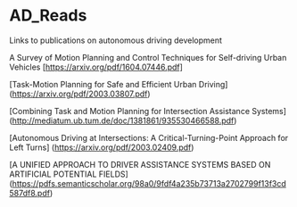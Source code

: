 # AD_Reads
Links to publications on autonomous driving development

A Survey of Motion Planning and Control Techniques for Self-driving Urban Vehicles
[https://arxiv.org/pdf/1604.07446.pdf]

[Task-Motion Planning for Safe and Efficient Urban Driving]
(https://arxiv.org/pdf/2003.03807.pdf)

[Combining Task and Motion Planning for Intersection Assistance Systems]
(http://mediatum.ub.tum.de/doc/1381861/935530466588.pdf)

[Autonomous Driving at Intersections: A Critical-Turning-Point Approach for Left Turns]
(https://arxiv.org/pdf/2003.02409.pdf)

[A UNIFIED APPROACH TO DRIVER ASSISTANCE SYSTEMS BASED ON
ARTIFICIAL POTENTIAL FIELDS]
(https://pdfs.semanticscholar.org/98a0/9fdf4a235b73713a2702799f13f3cd587df8.pdf)
